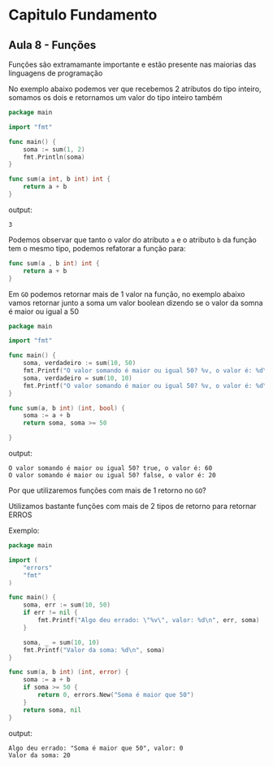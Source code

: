 # Capitulo Fundamento
## Aula 8 - Funções

Funções são extramamante importante e estão presente nas maiorias das linguagens de programação

No exemplo abaixo podemos ver que recebemos 2 atributos do tipo inteiro, somamos os dois e retornamos um valor do tipo inteiro também

```go
package main

import "fmt"

func main() {
	soma := sum(1, 2)
	fmt.Println(soma)
}

func sum(a int, b int) int {
	return a + b
}
```
output:
```shell
3
```
Podemos observar que tanto o valor do atributo `a` e o atributo `b` da função tem o mesmo tipo, podemos refatorar a função para:

```go
func sum(a , b int) int {
	return a + b
}
```

Em `GO` podemos retornar mais de 1 valor na função, no exemplo abaixo vamos retornar junto a soma um valor boolean dizendo se o valor da somna é maior ou igual a 50

```go
package main

import "fmt"

func main() {
	soma, verdadeiro := sum(10, 50)
	fmt.Printf("O valor somando é maior ou igual 50? %v, o valor é: %d\n", verdadeiro, soma)
	soma, verdadeiro = sum(10, 10)
	fmt.Printf("O valor somando é maior ou igual 50? %v, o valor é: %d\n", verdadeiro, soma)
}

func sum(a, b int) (int, bool) {
	soma := a + b
	return soma, soma >= 50

}
```
output:
```shell
O valor somando é maior ou igual 50? true, o valor é: 60
O valor somando é maior ou igual 50? false, o valor é: 20
```

Por que utilizaremos funções com mais de 1 retorno no `GO`?

Utilizamos bastante funções com mais de 2 tipos de retorno para retornar ERROS 

Exemplo:
```go
package main

import (
	"errors"
	"fmt"
)

func main() {
	soma, err := sum(10, 50)
	if err != nil {
		fmt.Printf("Algo deu errado: \"%v\", valor: %d\n", err, soma)
	}

	soma, _ = sum(10, 10)
	fmt.Printf("Valor da soma: %d\n", soma)
}

func sum(a, b int) (int, error) {
	soma := a + b
	if soma >= 50 {
		return 0, errors.New("Soma é maior que 50")
	}
	return soma, nil
}
```
output:
```shell
Algo deu errado: "Soma é maior que 50", valor: 0
Valor da soma: 20
```
